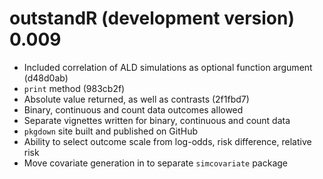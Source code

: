 # outstandR (development version) 0.009


* Included correlation of ALD simulations as optional function argument (d48d0ab)
* `print` method (983cb2f)
* Absolute value returned, as well as contrasts (2f1fbd7)
* Binary, continuous and count data outcomes allowed
* Separate vignettes written for binary, continuous and count data
* `pkgdown` site built and published on GitHub
* Ability to select outcome scale from log-odds, risk difference, relative risk
* Move covariate generation in to separate `simcovariate` package